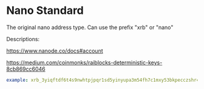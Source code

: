 # Nano Standard

The original nano address type. Can use the prefix "xrb" or "nano"

Descriptions:

https://www.nanode.co/docs#account

https://medium.com/coinmonks/raiblocks-deterministic-keys-8cb869cc6046

```yaml
example: xrb_3yiqftdf6t4s9nwhtpjpqr1sd5yinyupa3m54fh7c1mxy53bkpecczshr4uy
```

